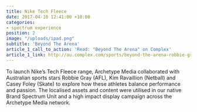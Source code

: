 ```yaml
---
title: Nike Tech Fleece
date: 2017-04-10 12:41:00 +10:00
categories:
- spectrum experience
position: 2
image: "/uploads/ipad.png"
subtitle: 'Beyond The Arena'
article_1_call_to_action: 'Read: "Beyond The Arena" on Complex'
article_1_link: http://au.complex.com/sports/beyond-the-arena-robbie-gray-casey-foley-kim-ravaillion
---
```


To launch Nike’s Tech Fleece range, Archetype Media collaborated with Australian sports stars Robbie Gray (AFL), Kim Ravaillion (Netball) and Casey Foley (Skate) to explore how these athletes balance performance and passion. The localised assets and content were utilised in our native Brand Spectrum Unit and a high impact display campaign across the Archetype Media network.
